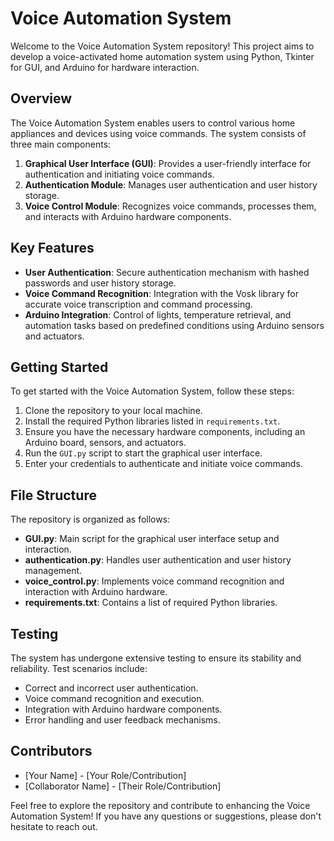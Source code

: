 # Voice Automation System

Welcome to the Voice Automation System repository! This project aims to develop a voice-activated home automation system using Python, Tkinter for GUI, and Arduino for hardware interaction.

## Overview

The Voice Automation System enables users to control various home appliances and devices using voice commands. The system consists of three main components:

1. **Graphical User Interface (GUI)**: Provides a user-friendly interface for authentication and initiating voice commands.
2. **Authentication Module**: Manages user authentication and user history storage.
3. **Voice Control Module**: Recognizes voice commands, processes them, and interacts with Arduino hardware components.

## Key Features

- **User Authentication**: Secure authentication mechanism with hashed passwords and user history storage.
- **Voice Command Recognition**: Integration with the Vosk library for accurate voice transcription and command processing.
- **Arduino Integration**: Control of lights, temperature retrieval, and automation tasks based on predefined conditions using Arduino sensors and actuators.

## Getting Started

To get started with the Voice Automation System, follow these steps:

1. Clone the repository to your local machine.
2. Install the required Python libraries listed in `requirements.txt`.
3. Ensure you have the necessary hardware components, including an Arduino board, sensors, and actuators.
4. Run the `GUI.py` script to start the graphical user interface.
5. Enter your credentials to authenticate and initiate voice commands.

## File Structure

The repository is organized as follows:

- **GUI.py**: Main script for the graphical user interface setup and interaction.
- **authentication.py**: Handles user authentication and user history management.
- **voice_control.py**: Implements voice command recognition and interaction with Arduino hardware.
- **requirements.txt**: Contains a list of required Python libraries.

## Testing

The system has undergone extensive testing to ensure its stability and reliability. Test scenarios include:

- Correct and incorrect user authentication.
- Voice command recognition and execution.
- Integration with Arduino hardware components.
- Error handling and user feedback mechanisms.


## Contributors

- [Your Name] - [Your Role/Contribution]
- [Collaborator Name] - [Their Role/Contribution]

  
Feel free to explore the repository and contribute to enhancing the Voice Automation System! If you have any questions or suggestions, please don't hesitate to reach out.

